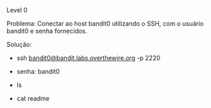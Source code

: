 Level 0

Problema: Conectar ao host bandit0 utilizando o SSH, com o usuário bandit0 e senha fornecidos.

Solução: 

- ssh bandit0@bandit.labs.overthewire.org -p 2220
- senha: bandit0

- ls
- cat readme